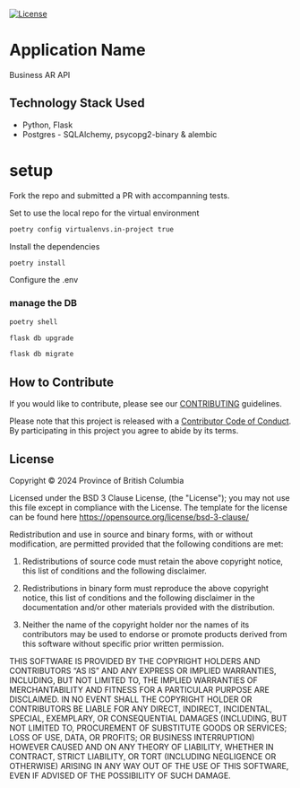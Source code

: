 [![License](https://img.shields.io/badge/License-BSD%203%20Clause-blue.svg)](LICENSE)


# Application Name
Business AR API


## Technology Stack Used
* Python, Flask
* Postgres -  SQLAlchemy, psycopg2-binary & alembic

# setup
Fork the repo and submitted a PR with accompanning tests.

Set to use the local repo for the virtual environment
```bash
poetry config virtualenvs.in-project true
```
Install the dependencies
```bash
poetry install
```

Configure the .env

### manage the DB
```bash
poetry shell
```

```bash
flask db upgrade
```

```bash
flask db migrate
```

## How to Contribute

If you would like to contribute, please see our [CONTRIBUTING](./CONTRIBUTING.md) guidelines.

Please note that this project is released with a [Contributor Code of Conduct](./CODE_OF_CONDUCT.md).
By participating in this project you agree to abide by its terms.

## License
Copyright © 2024 Province of British Columbia

Licensed under the BSD 3 Clause License, (the "License");
you may not use this file except in compliance with the License.
The template for the license can be found here
   https://opensource.org/license/bsd-3-clause/

Redistribution and use in source and binary forms,
with or without modification, are permitted provided that the
following conditions are met:

1. Redistributions of source code must retain the above copyright notice,
   this list of conditions and the following disclaimer.

2. Redistributions in binary form must reproduce the above copyright notice,
   this list of conditions and the following disclaimer in the documentation
   and/or other materials provided with the distribution.

3. Neither the name of the copyright holder nor the names of its contributors
   may be used to endorse or promote products derived from this software
   without specific prior written permission.

THIS SOFTWARE IS PROVIDED BY THE COPYRIGHT HOLDERS AND CONTRIBUTORS “AS IS”
AND ANY EXPRESS OR IMPLIED WARRANTIES, INCLUDING, BUT NOT LIMITED TO,
THE IMPLIED WARRANTIES OF MERCHANTABILITY AND FITNESS FOR A PARTICULAR PURPOSE
ARE DISCLAIMED. IN NO EVENT SHALL THE COPYRIGHT HOLDER OR CONTRIBUTORS BE
LIABLE FOR ANY DIRECT, INDIRECT, INCIDENTAL, SPECIAL, EXEMPLARY, OR
CONSEQUENTIAL DAMAGES (INCLUDING, BUT NOT LIMITED TO, PROCUREMENT OF
SUBSTITUTE GOODS OR SERVICES; LOSS OF USE, DATA, OR PROFITS; OR BUSINESS
INTERRUPTION) HOWEVER CAUSED AND ON ANY THEORY OF LIABILITY, WHETHER IN
CONTRACT, STRICT LIABILITY, OR TORT (INCLUDING NEGLIGENCE OR OTHERWISE)
ARISING IN ANY WAY OUT OF THE USE OF THIS SOFTWARE, EVEN IF ADVISED OF THE
POSSIBILITY OF SUCH DAMAGE.
